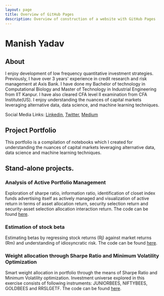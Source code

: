 ```yaml
---
layout: page
title: Overview of GitHub Pages
description: Overview of construction of a website with GitHub Pages
---
```


# Manish Yadav

## About

I enjoy development of low frequency quantitative investment strategies. Previously, I have over 3 years' experience in credit research and risk management at Axis Bank. I have done my Bachelor of technology in Computational Biology and Master of Technology in Industrial Engineering from IIT Kanpur. I have also cleared CFA level II examination from CFA Institute(US). I enjoy understanding the nuances of capital markets leveraging alternative data, data science, and machine learning techniques. 

Social Media Links: [Linkedin](https://www.linkedin.com/in/manishyadaviitk/), [Twitter](https://twitter.com/manishy_iitk16), [Medium](https://medium.com/@manishyadav.iitk16) 

## Project Portfolio

This portfolio is a compilation of notebooks which I created for understanding the nuances of capital markets leveraging alternative data, data science and machine learning techniques.

## Stand-alone projects.

### Analysis of Active Portfolio Management
Exploration of sharpe ratio, information ratio, identification of closet index funds advertising itself as actively managed and visualization of active return in terms of asset allocation return, security selection return and security-asset selection allocation interaction return.  The code can be found [here](https://github.com/mnsh16/Finance/blob/master/Analysis%20of%20Active%20Portfolio%20Management.ipynb).

### Estimation of stock beta
Estimating betas by regressing stock returns (Rj) against market returns (Rm) and understanding of idiosyncratic risk. The code can be found [here](https://github.com/mnsh16/Finance/blob/master/Estimation%20of%20Stock%20Beta.ipynb).

### Weight allocation through Sharpe Ratio and Minimum Volatility Optimization
Smart weight allocation in portfolio through the means of Sharpe Ratio and Minimum Volatility optimization. Investment universe explored in this exercise consists of following instruments: JUNIORBEES, NIFTYBEES, GOLDBEES and RRSLGETF. The code can be found [here](https://github.com/mnsh16/Finance/blob/master/Maximum%20Sharpe%20Ratio_23FEB2019.ipynb).
